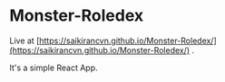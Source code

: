 # Monster-Roledex

Live at [https://saikirancvn.github.io/Monster-Roledex/](https://saikirancvn.github.io/Monster-Roledex/) .

It's a simple React App.
